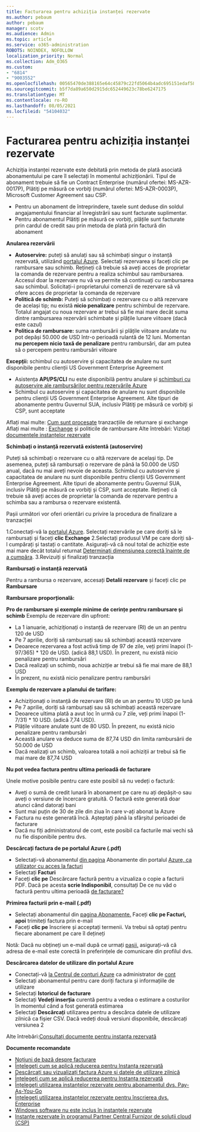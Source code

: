 ```yaml
---
title: Facturarea pentru achiziția instanței rezervate
ms.author: pebaum
author: pebaum
manager: scotv
ms.audience: Admin
ms.topic: article
ms.service: o365-administration
ROBOTS: NOINDEX, NOFOLLOW
localization_priority: Normal
ms.collection: Adm_O365
ms.custom:
- "6814"
- "9003552"
ms.openlocfilehash: 00565470de388165e64c45879c22fd5064b4adc695151edaf58878f38a481ff2
ms.sourcegitcommit: b5f7da89a650d2915dc652449623c78be6247175
ms.translationtype: MT
ms.contentlocale: ro-RO
ms.lasthandoff: 08/05/2021
ms.locfileid: "54104032"
---
```

# <a name="billing-for-reserved-instance-purchase"></a>Facturarea pentru achiziția instanței rezervate

Achiziția instanței rezervate este debitată prin metoda de plată asociată abonamentului pe care îl selectați în momentul achiziționării. Tipul de abonament trebuie să fie un Contract Enterprise (numărul ofertei: MS-AZR-0017P), Plătiţi pe măsură ce vorbiţi (numărul ofertei: MS-AZR-0003P), Microsoft Customer Agreement sau CSP.

- Pentru un abonament de întreprindere, taxele sunt deduse din soldul angajamentului financiar al înregistrării sau sunt facturate suplimentar.
- Pentru abonamentul Plătiți pe măsură ce vorbiți, plățile sunt facturate prin cardul de credit sau prin metoda de plată prin factură din abonament

**Anularea rezervării**

- **Autoservire:** puteți să anulați sau să schimbați singur o instanță rezervată, utilizând [portalul Azure](https://portal.azure.com/#blade/Microsoft_Azure_Reservations/ReservationsBrowseBlade). Selectați rezervarea și faceți clic pe rambursare sau schimb. Rețineți că trebuie să aveți acces de proprietar la comanda de rezervare pentru a realiza schimbul sau rambursarea. Accesul doar la rezervare nu vă va permite să continuați cu rambursarea sau schimbul. Solicitați-i proprietarului comenzii de rezervare să vă ofere acces de proprietar la comanda de rezervare
- **Politică de schimb:** Puteți să schimbați o rezervare cu o altă rezervare de același tip; nu există **nicio penalizare** pentru schimbul de rezervare. Totalul angajat cu noua rezervare ar trebui să fie mai mare decât suma dintre rambursarea rezervării schimbate și plățile lunare viitoare (dacă este cazul)
- **Politica de rambursare:** suma rambursării și plățile viitoare anulate nu pot depăși 50.000 de USD într-o perioadă rulantă de 12 luni. Momentan **nu percepem nicio taxă de penalizare** pentru rambursări, dar am putea să o percepem pentru rambursări viitoare

**Excepții:** schimbul cu autoservire și capacitatea de anulare nu sunt disponibile pentru clienții US Government Enterprise Agreement

- Asistența **API/PS/CLI** nu este disponibilă pentru anulare și [schimburi cu autoservire ale rambursărilor pentru rezervările Azure](https://docs.microsoft.com/azure/cost-management-billing/reservations/exchange-and-refund-azure-reservations?WT.mc_id=Portal-Microsoft_Azure_Support)
- Schimbul cu autoservire și capacitatea de anulare nu sunt disponibile pentru clienții US Government Enterprise Agreement. Alte tipuri de abonamente pentru Guvernul SUA, inclusiv Plătiţi pe măsură ce vorbiţi și CSP, sunt acceptate

Aflați mai multe: [Cum sunt procesate](https://docs.microsoft.com/azure/billing/billing-azure-reservations-self-service-exchange-and-refund?WT.mc_id=Portal-Microsoft_Azure_Support#how-return-and-exchange-transactions-are-processed) tranzacțiile de returnare și exchange Aflați mai multe : [Exchange](https://docs.microsoft.com/azure/billing/billing-azure-reservations-self-service-exchange-and-refund?WT.mc_id=Portal-Microsoft_Azure_Support#exchange-policies) și politicile de rambursare Alte întrebări: Vizitați [documentele instanțelor rezervate](https://docs.microsoft.com/azure/billing/billing-save-compute-costs-reservations?WT.mc_id=Portal-Microsoft_Azure_Support)

**Schimbați o instanță rezervată existentă (autoservire)**

Puteți să schimbați o rezervare cu o altă rezervare de același tip. De asemenea, puteți să rambursați o rezervare de până la 50.000 de USD anual, dacă nu mai aveți nevoie de aceasta. Schimbul cu autoservire și capacitatea de anulare nu sunt disponibile pentru clienții US Government Enterprise Agreement. Alte tipuri de abonamente pentru Guvernul SUA, inclusiv Plătiţi pe măsură ce vorbiţi și CSP, sunt acceptate. Rețineți că trebuie să aveți acces de proprietar la comanda de rezervare pentru a schimba sau a rambursa o rezervare existentă.

Pașii următori vor oferi orientări cu privire la procedura de finalizare a tranzacției

1.Conectați-vă la [portalul Azure](https://portal.azure.com/#blade/Microsoft_Azure_Reservations/ReservationsBrowseBlade). Selectați rezervările pe care doriți să le rambursați și faceți **clic Exchange** 2.Selectați produsul VM pe care doriți să-l cumpărați și tastați o cantitate. Asigurați-vă că noul total de achiziție este mai mare decât totalul returnat [Determinați dimensiunea corectă înainte de a cumpăra](https://docs.microsoft.com/azure/virtual-machines/windows/prepay-reserved-vm-instances?WT.mc_id=Portal-Microsoft_Azure_Support#determine-the-right-vm-size-before-you-buy).
3.Revizuiți și finalizați tranzacția

**Rambursați o instanță rezervată**

Pentru a rambursa o rezervare, accesați **Detalii rezervare** și faceți clic pe **Rambursare**

**Rambursare proporțională:**

**Pro de rambursare și exemple minime de cerințe pentru rambursare și schimb** Exemplu de rezervare din upfront:

- La 1 ianuarie, achiziționați o instanță de rezervare (RI) de un an pentru 120 de USD
- Pe 7 aprilie, doriți să rambursați sau să schimbați această rezervare
- Deoarece rezervarea a fost activă timp de 97 de zile, veți primi înapoi (1-97/365) * 120 de USD. (adică 88,1 USD). În prezent, nu există nicio penalizare pentru rambursări
- Dacă realizați un schimb, noua achiziție ar trebui să fie mai mare de 88,1 USD
- În prezent, nu există nicio penalizare pentru rambursări

**Exemplu de rezervare a planului de tarifare:**

- Achiziționați o instanță de rezervare (RI) de un an pentru 10 USD pe lună
- Pe 7 aprilie, doriți să rambursați sau să schimbați această rezervare
- Deoarece ultima plată a avut loc în urmă cu 7 zile, veți primi înapoi (1-7/31) * 10 USD. (adică 7,74 USD).
- Plățile viitoare anulate sunt de 80 USD. În prezent, nu există nicio penalizare pentru rambursări
- Această anulare va deduce suma de 87,74 USD din limita rambursării de 50.000 de USD
- Dacă realizați un schimb, valoarea totală a noii achiziții ar trebui să fie mai mare de 87,74 USD

**Nu pot vedea factura pentru ultima perioadă de facturare**

Unele motive posibile pentru care este posibil să nu vedeți o factură:

- Aveți o sumă de credit lunară în abonament pe care nu ați depășit-o sau aveți o versiune de încercare gratuită. O factură este generată doar atunci când datorați bani
- Sunt mai puțin de 30 de zile din ziua în care v-ați abonat la Azure
- Factura nu este generată încă. Așteptați până la sfârșitul perioadei de facturare
- Dacă nu fiți administratorul de cont, este posibil ca facturile mai vechi să nu fie disponibile pentru dvs.

**Descărcați factura de pe portalul Azure (.pdf)**

- Selectați-vă abonamentul [din pagina](https://portal.azure.com/#blade/Microsoft_Azure_Billing/SubscriptionsBlade) Abonamente din portalul [Azure, ca utilizator cu acces la facturi](https://docs.microsoft.com/azure/billing/billing-manage-access?WT.mc_id=Portal-Microsoft_Azure_Support)
- Selectați **Facturi**
- Faceți **clic pe** Descărcare factură pentru a vizualiza o copie a facturii PDF. Dacă pe acesta **scrie Indisponibil**, consultați De ce nu văd o factură pentru ultima perioadă [de facturare?](https://docs.microsoft.com/azure/billing/billing-download-azure-invoice-daily-usage-date?WT.mc_id=Portal-Microsoft_Azure_Support#noinvoice)

**Primirea facturii prin e-mail (.pdf)**

- Selectați abonamentul din [pagina Abonamente.](https://portal.azure.com/#blade/Microsoft_Azure_Billing/SubscriptionsBlade) Faceți **clic pe Facturi, apoi** trimiteți factura prin e-mail
- Faceți **clic pe** înscriere și acceptați termenii. Va trebui să optați pentru fiecare abonament pe care îl dețineți

Notă: Dacă nu obțineți un e-mail după ce urmați [pașii,](https://account.windowsazure.com/profile) asigurați-vă că adresa de e-mail este corectă în preferințele de comunicare din profilul dvs.

**Descărcarea datelor de utilizare din portalul Azure**

- Conectați-vă [la Centrul de conturi Azure](https://account.windowsazure.com/Subscriptions) ca administrator de [cont](https://docs.microsoft.com/azure/billing/billing-subscription-transfer?WT.mc_id=Portal-Microsoft_Azure_Support#whoisaa)
- Selectați abonamentul pentru care doriți factura și informațiile de utilizare
- Selectați **Istoricul de facturare**
- Selectați **Vedeți inserția** curentă pentru a vedea o estimare a costurilor în momentul când a fost generată estimarea
- Selectați **Descărcați** utilizarea pentru a descărca datele de utilizare zilnică ca fișier CSV. Dacă vedeți două versiuni disponibile, descărcați versiunea 2

Alte întrebări:[Consultați documente pentru instanța rezervată](https://docs.microsoft.com/azure/billing/billing-save-compute-costs-reservations?WT.mc_id=Portal-Microsoft_Azure_Support)

**Documente recomandate**

- [Noțiuni de bază despre facturare](https://docs.microsoft.com/partner-center/billing-basics/?WT.mc_id=Portal-Microsoft_Azure_Support)
- [Înțelegeți cum se aplică reducerea pentru Instanța rezervată](https://docs.microsoft.com/azure/billing/billing-understand-vm-reservation-charges/?WT.mc_id=Portal-Microsoft_Azure_Support)
- [Descărcați sau vizualizați factura Azure și datele de utilizare zilnică](https://docs.microsoft.com/azure/billing/billing-download-azure-invoice-daily-usage-date?WT.mc_id=Portal-Microsoft_Azure_Support)
- [Înțelegeți cum se aplică reducerea pentru Instanța rezervată](https://docs.microsoft.com/azure/billing/billing-understand-vm-reservation-charges/?WT.mc_id=Portal-Microsoft_Azure_Support)
- [Înțelegeți utilizarea instanțelor rezervate pentru abonamentul dvs. Pay-As-You-Go](https://docs.microsoft.com/azure/billing/billing-understand-reserved-instance-usage/?WT.mc_id=Portal-Microsoft_Azure_Support)
- [Înțelegeți utilizarea instanțelor rezervate pentru înscrierea dvs. Enterprise](https://docs.microsoft.com/azure/billing/billing-understand-reserved-instance-usage-ea/?WT.mc_id=Portal-Microsoft_Azure_Support)
- [Windows software nu este inclus în instanțele rezervate](https://docs.microsoft.com/azure/billing/billing-reserved-instance-windows-software-costs/?WT.mc_id=Portal-Microsoft_Azure_Support)
- [Instanțe rezervate în programul Partner Central Furnizor de soluții cloud (CSP)](https://docs.microsoft.com/partner-center/azure-reservations/?WT.mc_id=Portal-Microsoft_Azure_Support)